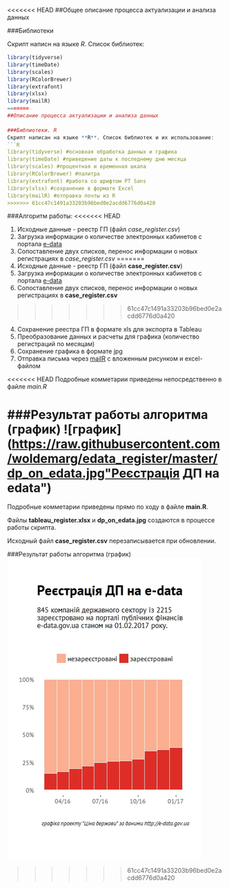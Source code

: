 <<<<<<< HEAD
##Общее описание процесса актуализации и анализа данных


###Библиотеки

Скрипт написн на языке *R*. Список библиотек:
```R
library(tidyverse)
library(timeDate)
library(scales)
library(RColorBrewer)
library(extrafont)
library(xlsx)
library(mailR)
=======
##Описание процесса актуализации и анализа данных

###Библиотеки. R
Скрипт написан на языке **R**. Список библиотек и их использование:
```R
library(tidyverse) #основная обработка данных и графика
library(timeDate) #приведение даты к последнему дню месяца
library(scales) #процентная и временная шкала
library(RColorBrewer) #палитра
library(extrafont) #работа со шрифтом PT Sans
library(xlsx) #сохранение в формате Excel
library(mailR) #отправка почты из R
>>>>>>> 61cc47c1491a33203b96bed0e2acdd6776d0a420
```


###Алгоритм работы:
<<<<<<< HEAD
1. Исходные данные - реестр ГП (файл *case_register.csv*)
2. Загрузка информации о количестве электронных кабинетов с портала [e-data](http://spending.gov.ua/web/guest/disposers)
3. Сопоставление двух списков, перенос информации о новых регистрациях в *case_register.csv*
=======
1. Исходные данные - реестр ГП (файл **case_register.csv**)
2. Загрузка информации о количестве электронных кабинетов с портала [e-data](http://spending.gov.ua/web/guest/disposers)
3. Сопоставление двух списков, перенос информации о новых регистрациях в **case_register.csv**
>>>>>>> 61cc47c1491a33203b96bed0e2acdd6776d0a420
4. Сохранение реестра ГП в формате xls для экспорта в Tableau
5. Преобразование данных и расчеты для графика (количество регистраций по месяцам)
7. Сохранение графика в формате jpg
8. Отправка письма через [mailR](https://github.com/rpremraj/mailR) с вложенным рисунком и excel-файлом

<<<<<<< HEAD
Подробные комметарии приведены непосредственно в файле *main.R*

###Результат работы алгоритма (график)
![график](https://raw.githubusercontent.com/woldemarg/edata_register/master/dp_on_edata.jpg"Реєстрація ДП на edata")
=======
Подробные комметарии приведены прямо по ходу в файле **main.R**.

Файлы **tableau_register.xlsx** и **dp_on_edata.jpg** создаются в процессе работы скрипта.

Исходный файл **case_register.csv** перезаписывается при обновлении.

###Результат работы алгоритма (график)
![Реєстрація ДП на edata](https://raw.githubusercontent.com/woldemarg/edata_register/master/dp_on_edata.jpg)
>>>>>>> 61cc47c1491a33203b96bed0e2acdd6776d0a420
